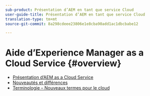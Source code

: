 ```yaml
---
sub-product: Présentation d’AEM en tant que service Cloud
user-guide-title: Présentation d’AEM en tant que service Cloud
translation-type: tm+mt
source-git-commit: 8a298cdeee23806e1e8cba90add1ac1dbcbabe12

---
```



# Aide d’Experience Manager as a Cloud Service {#overview}

+ [Présentation d’AEM as a Cloud Service](introduction.md)
+ [Nouveautés et différences](what-is-new-and-different.md)
+ [Terminologie – Nouveaux termes pour le cloud](terminology.md)
